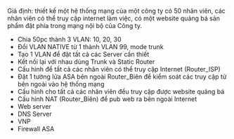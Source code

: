 Giả định: thiết kế một hệ thống mạng của một công ty có 50 nhân viên, các nhân viên có thể truy cập internet làm việc, có một website quảng bá sản phẩm đặt phía trong mạng nội bộ của Công ty.
- Chia 50pc thành 3 VLAN: 10, 20, 30
- Đổi VLAN NATIVE từ 1 thành VLAN 99, mode trunk
- Tạo 1 VLAN để đặt tất cả các Server cần thiết
- Kết nối lại với nhau dùng Trunk và Static Router
- Cấu hình để tất cả các nhân viên có thể truy cập Internet (Router_ISP)
- Đặt 1 tường lửa ASA bên ngoài Router_Biên để kiểm soát các truy cập từ bên ngoài vào hệ thống mạng
- Cấu hình cho tất cả các nhân viên đều truy cập được website quảng bá
- Cấu hình NAT (Router_Biên) để pub web ra bên ngoài Internet
- Web server
- DNS Server
- VNP
- Firewall ASA
